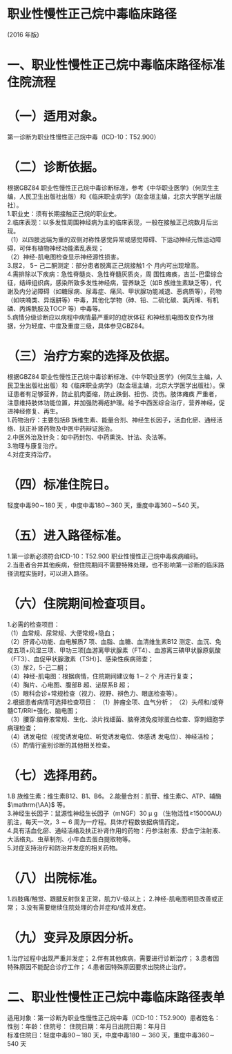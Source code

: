 # 职业性慢性正己烷中毒临床路径  
(2016 年版)  
# 一、职业性慢性正己烷中毒临床路径标准住院流程  
# （一）适用对象。  
第一诊断为职业性慢性正己烷中毒（ICD-10：T52.900）  
# （二）诊断依据。  
根据GBZ84 职业性慢性正己烷中毒诊断标准，参考《中华职业医学》（何凤生主编，人民卫生出版社出版）和《临床职业病学》（赵金垣主编，北京大学医学出版社）。  
1.职业史：须有长期接触正己烷的职业史。  
2.临床表现：以多发性周围神经病为主的临床表现，一般在接触正己烷数月后出现。  
（1）以四肢远端为重的双侧对称性感觉异常或感觉障碍、下运动神经元性运动障碍，可伴有植物神经功能紊乱表现；  
（2）神经-肌电图检查显示神经源性损害。  
3.尿2， $5-$ 己二酮测定：部分患者脱离正己烷接触1 个 月内可出现增高。  
4.需排除以下疾病：急性脊髓炎、急性脊髓灰质炎，周 围性瘫痪，吉兰-巴雷综合征，结缔组织病，感染所致多发性神经病，营养缺乏（如B 族维生素缺乏等），代谢及内分泌障碍（如糖尿病、尿毒症、痛风、甲状腺功能减退、恶病质等），药物（如呋喃类、异烟肼等）中毒，其他化学物（砷、铅、二硫化碳、氯丙烯、有机磷、丙烯酰胺及TOCP 等）中毒等。  
5.病情分级诊断应以病程中病情最严重时的症状体征 和神经肌电图改变作为根据，分为轻度、中度及重度三级，具体参见GBZ84。  
# （三）治疗方案的选择及依据。  
根据GBZ84 职业性慢性正己烷中毒诊断标准、《中华职业医学》（何凤生主编，人民卫生出版社出版）和《临床职业病学》（赵金垣主编，北京大学医学出版社）。保证患者有足够营养，防止肌肉萎缩，防止跌倒、扭伤、烫伤。肢体瘫痪 严重者，注意维持肢体功能位置，并加强防褥疮护理。给予中西医综合治疗，营养神经，促进神经修复、再生。  
1.药物治疗：主要包括B 族维生素、能量合剂、神经生长因子，活血化瘀、通经活络、扶正补肾药物及中医中药辩证施治。  
2.中医外治及针灸：如中药封包、中药熏洗、针法、灸法等。  
3.物理与康复治疗。  
4.对症支持治疗。  
# （四）标准住院日。  
轻度中毒$90\!\sim\!180$ 天 ，中度中毒$180\!\sim\!360$ 天，重度中毒$360\!\sim\!540$ 天。  
# （五）进入路径标准。  
1.第一诊断必须符合ICD-10：T52.900 职业性慢性正己烷中毒疾病编码。  
2.当患者合并其他疾病，但住院期间不需要特殊处理，也不影响第一诊断的临床路径流程实施时，可以进入路径。  
# （六）住院期间检查项目。  
1.必需的检查项目：  
（1）血常规、尿常规、大便常规$+$隐血；  
（2）肝肾心功能、血电解质7 项、血脂、血糖、血清维生素B12 测定、血沉、免疫五项$+$风湿三项、甲功三项[血游离甲状腺素（FT4）、血游离三碘甲状腺原氨酸（FT3）、血促甲状腺激素（TSH）]、感染性疾病筛查；  
（3）尿2，5-己二酮；  
（4）神经-肌电图：根据病情，住院期间建议每 $1\!\sim\!2$  个 月进行复查；  
（4）胸片、心电图、腹部B 超、泌尿系B 超；  
（5）眼科会诊+常规检查（视力、视野、辨色力、眼底检查等）。  
2.根据患者病情可选择检查项目： （1）肿瘤全项、血气分析； （2）头颅和/或脊髓$\mathrm{CT/RRI+}$强化、脑电图；  
（3）腰穿:脑脊液常规、生化、涂片找细菌、脑脊液免疫球蛋白检查、穿刺细胞学病理检查；  
（4）诱发电位（视觉诱发电位、听觉诱发电位、体感诱 发电位）、神经活检；  
（5）酌情行鉴别诊断的其他相关检查。  
# （七）选择用药。  
1.B 族维生素：维生素B12、B1、B6。 2.能量合剂：肌苷、维生素C、ATP、辅酶$\mathrm{\AA}$ 等。  
3.神经生长因子：鼠源性神经生长因子（mNGF）$30~\upmu\mathrm{~g~}$（生物活性≥15000AU）肌注，每天一次，$3{\sim}6$ 周为一疗程。具体疗程数依据病情而定。  
4.具有活血化瘀、通经活络及扶正补肾作用的药物：丹参注射液、舒血宁注射液、大活络丸、虫草制剂、小牛血去蛋白提取物等。  
5.对症支持治疗和防治并发症的相关药物。  
# （八）出院标准。  
1.四肢痛/触觉、跟腱反射恢复正常，肌力V-级以上； 
2.神经-肌电图明显改善或正常； 
 3.没有需要继续住院处理的合并症和/或并发症。  
# （九）变异及原因分析。  
1.治疗过程中出现严重并发症； 
2.伴有其他疾病，需要进行诊断治疗； 
3.患者因特殊原因不能配合诊疗工作； 
4.患者因特殊原因要求出院终止治疗。  
# 二、职业性慢性正己烷中毒临床路径表单  
适用对象：第一诊断为职业性慢性正己烷中毒（ICD-10：T52.900）患者姓名：性别：年龄：住院号： 住院日期：年月日出院日期：年月日  
标准住院日：轻度中毒$90\!\sim\!180$ 天，中度中毒$180{\sim}360$ 天，重度中毒$360\!\sim\!540$ 天  
